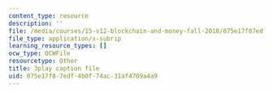 ```yaml
---
content_type: resource
description: ''
file: /media/courses/15-s12-blockchain-and-money-fall-2018/075e17f87edf4b0f74ac31af4709a4a9_eGNSuTBc60.srt
file_type: application/x-subrip
learning_resource_types: []
ocw_type: OCWFile
resourcetype: Other
title: 3play caption file
uid: 075e17f8-7edf-4b0f-74ac-31af4709a4a9
---
```

